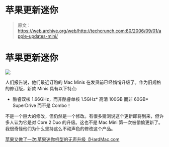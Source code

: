 # 苹果更新迷你

> 原文：<https://web.archive.org/web/http://techcrunch.com:80/2006/09/01/apple-updates-mini/>

# 苹果更新迷你

![](img/39f96a287d683f586b6251db23f09a2f.png)

人们报告说，他们最近订购的 Mac Minis 在发货前已经悄悄升级了。作为旧规格的修订版，新款 Minis 具有以下特点:

*   酷睿双核 1.66GHz，而非酷睿单核 1.5GHz*   高清 100GB 而非 60GB*   SuperDrive 而不是 Combo！

不是一个巨大的修改，但仍然是一个修改。有很多猜测说这个更新即将到来，但许多人认为它是对 Core 2 Duo 的升级。这也不是 Mac Mini 第一次被偷偷更新了。我很奇怪他们为什么坚持这么不动声色的修改这个产品。

[苹果又做了一次:苹果迷你机型的无声升级【HardMac.com ](https://web.archive.org/web/20130627214352/http://www.hardmac.com/news/2006-08-31/#5869)